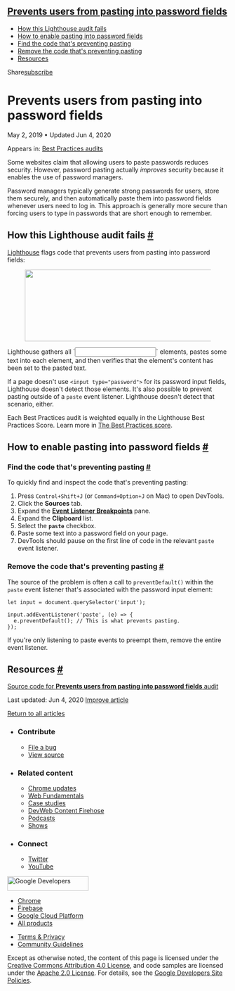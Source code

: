 ## <a href="#prevents-users-from-pasting-into-password-fields" class="w-toc__header--link">Prevents users from pasting into password fields</a>

- [How this Lighthouse audit fails](#how-this-lighthouse-audit-fails)
- [How to enable pasting into password fields](#how-to-enable-pasting-into-password-fields)
- [Find the code that's preventing pasting](#find-the-code-that's-preventing-pasting)
- [Remove the code that's preventing pasting](#remove-the-code-that's-preventing-pasting)
- [Resources](#resources)

Share<a href="/newsletter/" class="gc-analytics-event w-actions__fab w-actions__fab--subscribe"><span>subscribe</span></a>

# Prevents users from pasting into password fields

May 2, 2019 <span class="w-author__separator">•</span> Updated Jun 4, 2020

<span class="w-post-signpost__title">Appears in:</span> <a href="/lighthouse-best-practices" class="w-post-signpost__link">Best Practices audits</a>

Some websites claim that allowing users to paste passwords reduces security. However, password pasting actually _improves_ security because it enables the use of password managers.

Password managers typically generate strong passwords for users, store them securely, and then automatically paste them into password fields whenever users need to log in. This approach is generally more secure than forcing users to type in passwords that are short enough to remember.

## How this Lighthouse audit fails <a href="#how-this-lighthouse-audit-fails" class="w-headline-link">#</a>

[Lighthouse](https://developers.google.com/web/tools/lighthouse/) flags code that prevents users from pasting into password fields:

<figure><img src="https://web-dev.imgix.net/image/tcFciHGuF3MxnTr1y5ue01OGLBn2/0tAkhHny7nQu4pYJ9m9E.png?auto=format" class="w-screenshot" sizes="(min-width: 800px) 800px, calc(100vw - 48px)" srcset="https://web-dev.imgix.net/image/tcFciHGuF3MxnTr1y5ue01OGLBn2/0tAkhHny7nQu4pYJ9m9E.png?auto=format&amp;w=200 200w, https://web-dev.imgix.net/image/tcFciHGuF3MxnTr1y5ue01OGLBn2/0tAkhHny7nQu4pYJ9m9E.png?auto=format&amp;w=228 228w, https://web-dev.imgix.net/image/tcFciHGuF3MxnTr1y5ue01OGLBn2/0tAkhHny7nQu4pYJ9m9E.png?auto=format&amp;w=260 260w, https://web-dev.imgix.net/image/tcFciHGuF3MxnTr1y5ue01OGLBn2/0tAkhHny7nQu4pYJ9m9E.png?auto=format&amp;w=296 296w, https://web-dev.imgix.net/image/tcFciHGuF3MxnTr1y5ue01OGLBn2/0tAkhHny7nQu4pYJ9m9E.png?auto=format&amp;w=338 338w, https://web-dev.imgix.net/image/tcFciHGuF3MxnTr1y5ue01OGLBn2/0tAkhHny7nQu4pYJ9m9E.png?auto=format&amp;w=385 385w, https://web-dev.imgix.net/image/tcFciHGuF3MxnTr1y5ue01OGLBn2/0tAkhHny7nQu4pYJ9m9E.png?auto=format&amp;w=439 439w, https://web-dev.imgix.net/image/tcFciHGuF3MxnTr1y5ue01OGLBn2/0tAkhHny7nQu4pYJ9m9E.png?auto=format&amp;w=500 500w, https://web-dev.imgix.net/image/tcFciHGuF3MxnTr1y5ue01OGLBn2/0tAkhHny7nQu4pYJ9m9E.png?auto=format&amp;w=571 571w, https://web-dev.imgix.net/image/tcFciHGuF3MxnTr1y5ue01OGLBn2/0tAkhHny7nQu4pYJ9m9E.png?auto=format&amp;w=650 650w, https://web-dev.imgix.net/image/tcFciHGuF3MxnTr1y5ue01OGLBn2/0tAkhHny7nQu4pYJ9m9E.png?auto=format&amp;w=741 741w, https://web-dev.imgix.net/image/tcFciHGuF3MxnTr1y5ue01OGLBn2/0tAkhHny7nQu4pYJ9m9E.png?auto=format&amp;w=845 845w, https://web-dev.imgix.net/image/tcFciHGuF3MxnTr1y5ue01OGLBn2/0tAkhHny7nQu4pYJ9m9E.png?auto=format&amp;w=964 964w, https://web-dev.imgix.net/image/tcFciHGuF3MxnTr1y5ue01OGLBn2/0tAkhHny7nQu4pYJ9m9E.png?auto=format&amp;w=1098 1098w, https://web-dev.imgix.net/image/tcFciHGuF3MxnTr1y5ue01OGLBn2/0tAkhHny7nQu4pYJ9m9E.png?auto=format&amp;w=1252 1252w, https://web-dev.imgix.net/image/tcFciHGuF3MxnTr1y5ue01OGLBn2/0tAkhHny7nQu4pYJ9m9E.png?auto=format&amp;w=1428 1428w, https://web-dev.imgix.net/image/tcFciHGuF3MxnTr1y5ue01OGLBn2/0tAkhHny7nQu4pYJ9m9E.png?auto=format&amp;w=1600 1600w" width="800" height="163" /></figure>Lighthouse gathers all `<input type="password">` elements, pastes some text into each element, and then verifies that the element's content has been set to the pasted text.

If a page doesn't use `<input type="password">` for its password input fields, Lighthouse doesn't detect those elements. It's also possible to prevent pasting outside of a `paste` event listener. Lighthouse doesn't detect that scenario, either.

Each Best Practices audit is weighted equally in the Lighthouse Best Practices Score. Learn more in [The Best Practices score](https://developers.google.com/web/tools/lighthouse/v3/scoring#best-practices).

## How to enable pasting into password fields <a href="#how-to-enable-pasting-into-password-fields" class="w-headline-link">#</a>

### Find the code that's preventing pasting <a href="#find-the-code-that&#39;s-preventing-pasting" class="w-headline-link">#</a>

To quickly find and inspect the code that's preventing pasting:

1.  Press `Control+Shift+J` (or `Command+Option+J` on Mac) to open DevTools.
2.  Click the **Sources** tab.
3.  Expand the [**Event Listener Breakpoints**](https://developers.google.com/web/tools/chrome-devtools/javascript/breakpoints#event-listeners) pane.
4.  Expand the **Clipboard** list.
5.  Select the **`paste`** checkbox.
6.  Paste some text into a password field on your page.
7.  DevTools should pause on the first line of code in the relevant `paste` event listener.

### Remove the code that's preventing pasting <a href="#remove-the-code-that&#39;s-preventing-pasting" class="w-headline-link">#</a>

The source of the problem is often a call to `preventDefault()` within the `paste` event listener that's associated with the password input element:

    let input = document.querySelector('input');

    input.addEventListener('paste', (e) => {
      e.preventDefault(); // This is what prevents pasting.
    });

If you're only listening to paste events to preempt them, remove the entire event listener.

## Resources <a href="#resources" class="w-headline-link">#</a>

[Source code for **Prevents users from pasting into password fields** audit](https://github.com/GoogleChrome/lighthouse/blob/master/lighthouse-core/audits/dobetterweb/password-inputs-can-be-pasted-into.js)

<span class="w-mr--sm">Last updated: Jun 4, 2020 </span>[Improve article](https://github.com/GoogleChrome/web.dev/blob/master/src/site/content/en/lighthouse-best-practices/password-inputs-can-be-pasted-into/index.md)

<a href="/lighthouse-best-practices" class="gc-analytics-event w-article-navigation__link w-article-navigation__link--back w-article-navigation__link--single">Return to all articles</a>

- ### Contribute

  - <a href="https://github.com/GoogleChrome/web.dev/issues/new?assignees=&amp;labels=bug&amp;template=bug_report.md&amp;title=" class="w-footer__linkbox-link">File a bug</a>
  - <a href="https://github.com/googlechrome/web.dev" class="w-footer__linkbox-link">View source</a>

- ### Related content

  - <a href="https://blog.chromium.org/" class="w-footer__linkbox-link">Chrome updates</a>
  - <a href="https://developers.google.com/web/" class="w-footer__linkbox-link">Web Fundamentals</a>
  - <a href="https://developers.google.com/web/showcase/" class="w-footer__linkbox-link">Case studies</a>
  - <a href="https://devwebfeed.appspot.com/" class="w-footer__linkbox-link">DevWeb Content Firehose</a>
  - <a href="/podcasts/" class="w-footer__linkbox-link">Podcasts</a>
  - <a href="/shows/" class="w-footer__linkbox-link">Shows</a>

- ### Connect

  - <a href="https://www.twitter.com/ChromiumDev" class="w-footer__linkbox-link">Twitter</a>
  - <a href="https://www.youtube.com/user/ChromeDevelopers" class="w-footer__linkbox-link">YouTube</a>

<a href="https://developers.google.com/" class="w-footer__utility-logo-link"><img src="/images/lockup-color.png" alt="Google Developers" class="w-footer__utility-logo" width="185" height="33" /></a>

- <a href="https://developer.chrome.com/" class="w-footer__utility-link">Chrome</a>
- <a href="https://firebase.google.com/" class="w-footer__utility-link">Firebase</a>
- <a href="https://cloud.google.com/" class="w-footer__utility-link">Google Cloud Platform</a>
- <a href="https://developers.google.com/products" class="w-footer__utility-link">All products</a>

<!-- -->

- <a href="https://policies.google.com/" class="w-footer__utility-link">Terms &amp; Privacy</a>
- <a href="/community-guidelines/" class="w-footer__utility-link">Community Guidelines</a>

Except as otherwise noted, the content of this page is licensed under the [Creative Commons Attribution 4.0 License](https://creativecommons.org/licenses/by/4.0/), and code samples are licensed under the [Apache 2.0 License](https://www.apache.org/licenses/LICENSE-2.0). For details, see the [Google Developers Site Policies](https://developers.google.com/terms/site-policies).
